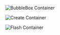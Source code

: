 ![BubbleBox Container](https://github.com/akash/Maple/workflows/bubblebox-container/badge.svg)

![Create Container](https://github.com/akash/Maple/workflows/create-container/badge.svg)

![Flash Container](https://github.com/akash/Maple/workflows/flash-container/badge.svg)

